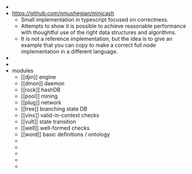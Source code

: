-
- https://github.com/nmushegian/minicash
	- Small implementation in typescript focused on correctness.
	- Attempts to show it is possible to achieve reasonable performance with thoughtful use of the right data structures and algorithms.
	- It is not a reference implementation, but the idea is to give an example that you can copy to make a correct full node implementation in a different language.
-
-
- modules
	- [[djin]] engine
	- [[dmon]] daemon
	- [[rock]] hashDB
	- [[pool]] mining
	- [[plug]] network
	- [[tree]] branching state DB
	- [[vinx]] valid-in-context checks
	- [[vult]] state transition
	- [[well]] well-formed checks
	- [[word]] basic definitions / ontology
	-
	-
	-
	-
	-
